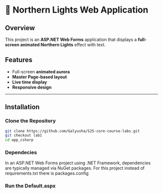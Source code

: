 # 🌌 Northern Lights Web Application

## Overview  
This project is an **ASP.NET Web Forms** application that displays a **full-screen animated Northern Lights** effect with text.

## Features  
- Full-screen **animated aurora**  
- **Master Page-based layout**  
- **Live time display**  
- **Responsive design**  

---

## Installation  

### Clone the Repository  
```sh
git clone https://github.com/Galyusha/S25-core-course-labs.git
git checkout lab1
cd app_csharp

```
### Dependecies
In an ASP.NET Web Forms project using .NET Framework, dependencies are typically managed via NuGet packages.
For this project instead of requirements.txt there is packages.config
### Run the Default.aspx